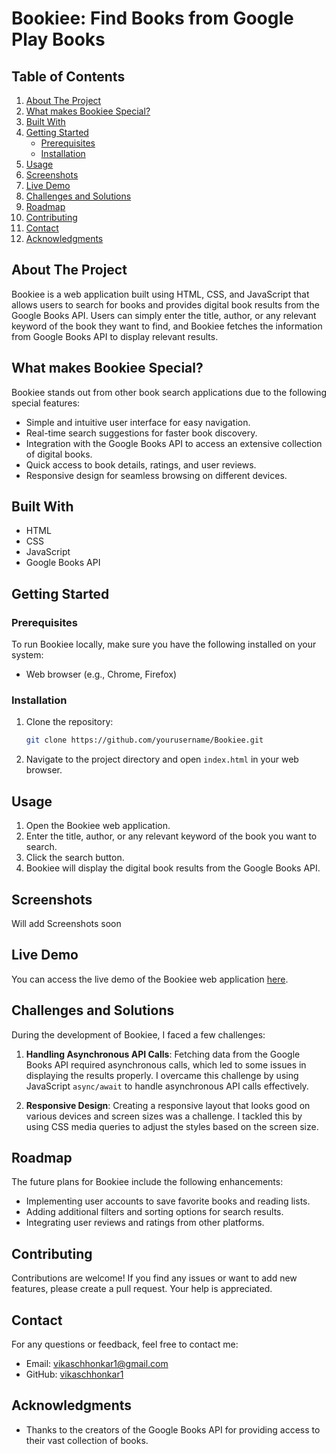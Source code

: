 # Bookiee: Find Books from Google Play Books

## Table of Contents
1. [About The Project](#about-the-project)
2. [What makes Bookiee Special?](#special-features)
3. [Built With](#built-with)
4. [Getting Started](#getting-started)
    - [Prerequisites](#prerequisites)
    - [Installation](#installation)
5. [Usage](#usage)
6. [Screenshots](#screenshots)
7. [Live Demo](#live-demo)
8. [Challenges and Solutions](#challenges-and-solutions)
9. [Roadmap](#roadmap)
10. [Contributing](#contributing)
11. [Contact](#contact)
12. [Acknowledgments](#acknowledgments)

## About The Project
Bookiee is a web application built using HTML, CSS, and JavaScript that allows users to search for books and provides digital book results from the Google Books API. Users can simply enter the title, author, or any relevant keyword of the book they want to find, and Bookiee fetches the information from Google Books API to display relevant results.

## What makes Bookiee Special?
Bookiee stands out from other book search applications due to the following special features:

- Simple and intuitive user interface for easy navigation.
- Real-time search suggestions for faster book discovery.
- Integration with the Google Books API to access an extensive collection of digital books.
- Quick access to book details, ratings, and user reviews.
- Responsive design for seamless browsing on different devices.

## Built With
- HTML
- CSS
- JavaScript
- Google Books API

## Getting Started
### Prerequisites
To run Bookiee locally, make sure you have the following installed on your system:
- Web browser (e.g., Chrome, Firefox)

### Installation
1. Clone the repository:
   ```sh
   git clone https://github.com/yourusername/Bookiee.git
   ```
2. Navigate to the project directory and open `index.html` in your web browser.

## Usage
1. Open the Bookiee web application.
2. Enter the title, author, or any relevant keyword of the book you want to search.
3. Click the search button.
4. Bookiee will display the digital book results from the Google Books API.

## Screenshots
Will add Screenshots soon

## Live Demo
You can access the live demo of the Bookiee web application [here](https://bookiee.netlify.app/).

## Challenges and Solutions
During the development of Bookiee, I faced a few challenges:
1. **Handling Asynchronous API Calls**: Fetching data from the Google Books API required asynchronous calls, which led to some issues in displaying the results properly. I overcame this challenge by using JavaScript `async/await` to handle asynchronous API calls effectively.

2. **Responsive Design**: Creating a responsive layout that looks good on various devices and screen sizes was a challenge. I tackled this by using CSS media queries to adjust the styles based on the screen size.

## Roadmap
The future plans for Bookiee include the following enhancements:
- Implementing user accounts to save favorite books and reading lists.
- Adding additional filters and sorting options for search results.
- Integrating user reviews and ratings from other platforms.

## Contributing
Contributions are welcome! If you find any issues or want to add new features, please create a pull request. Your help is appreciated.

## Contact
For any questions or feedback, feel free to contact me:
- Email: vikaschhonkar1@gmail.com
- GitHub: [vikaschhonkar1](https://github.com/vikaschhonkar1)

## Acknowledgments
- Thanks to the creators of the Google Books API for providing access to their vast collection of books.